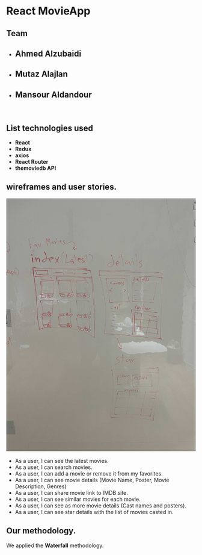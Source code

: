 # React MovieApp

## Team
- ## Ahmed Alzubaidi
- ## Mutaz Alajlan
- ## Mansour Aldandour

<br/>

## List technologies used
- **React**
- **Redux**
- **axios**
- **React Router**
- **themoviedb API**

## wireframes and user stories.
![Wireframe](./wireframe.jpg)
- As a user, I can see the latest movies.
- As a user, I can search movies.
- As a user, I can add a movie or remove it from my favorites.
- As a user, I can see movie details (Movie Name, Poster, Movie Description, Genres)
- As a user, I can share movie link to IMDB site.
- As a user, I can see similar movies for each movie.
- As a user, I can see as more movie details (Cast names and posters).
- As a user, I can see star details with the list of movies casted in.

## Our methodology.
We applied the **Waterfall** methodology.